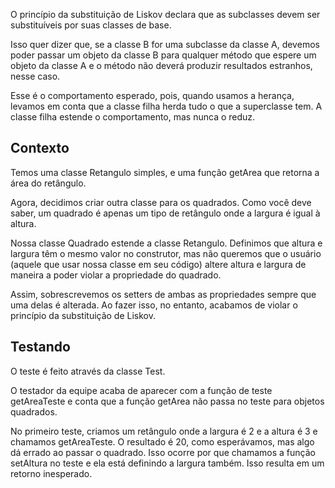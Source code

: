 O princípio da substituição de Liskov declara que as subclasses devem ser substituíveis por suas classes de base.

Isso quer dizer que, se a classe B for uma subclasse da classe A, devemos poder passar um objeto da classe B para qualquer método que espere um objeto da classe A e o método não deverá produzir resultados estranhos, nesse caso.

Esse é o comportamento esperado, pois, quando usamos a herança, levamos em conta que a classe filha herda tudo o que a superclasse tem. A classe filha estende o comportamento, mas nunca o reduz.

## Contexto
Temos uma classe Retangulo simples, e uma função getArea que retorna a área do retângulo.

Agora, decidimos criar outra classe para os quadrados. Como você deve saber, um quadrado é apenas um tipo de retângulo onde a largura é igual à altura.

Nossa classe Quadrado estende a classe Retangulo. Definimos que altura e largura têm o mesmo valor no construtor, mas não queremos que o usuário (aquele que usar nossa classe em seu código) altere altura e largura de maneira a poder violar a propriedade do quadrado.

Assim, sobrescrevemos os setters de ambas as propriedades sempre que uma delas é alterada. Ao fazer isso, no entanto, acabamos de violar o princípio da substituição de Liskov.

## Testando
O teste é feito através da classe Test.

O testador da equipe acaba de aparecer com a função de teste getAreaTeste e conta que a função getArea não passa no teste para objetos quadrados.

No primeiro teste, criamos um retângulo onde a largura é 2 e a altura é 3 e chamamos getAreaTeste. O resultado é 20, como esperávamos, mas algo dá errado ao passar o quadrado. Isso ocorre por que chamamos a função setAltura no teste e ela está definindo a largura também. Isso resulta em um retorno inesperado.
